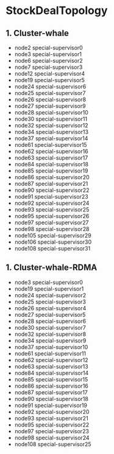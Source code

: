 # StockDealTopology

## 1. Cluster-whale
* node2 special-supervisor0
* node3 special-supervisor1
* node6 special-supervisor2
* node7 special-supervisor3
* node12 special-supervisor4
* node19 special-supervisor5
* node24 special-supervisor6
* node25 special-supervisor7
* node26 special-supervisor8
* node27 special-supervisor9
* node28 special-supervisor10
* node30 special-supervisor11
* node32 special-supervisor12
* node34 special-supervisor13
* node37 special-supervisor14
* node61 special-supervisor15
* node62 special-supervisor16
* node63 special-supervisor17
* node84 special-supervisor18
* node85 special-supervisor19
* node86 special-supervisor20
* node87 special-supervisor21
* node90 special-supervisor22
* node91 special-supervisor23
* node92 special-supervisor24
* node93 special-supervisor25
* node95 special-supervisor26
* node97 special-supervisor27
* node98 special-supervisor28
* node105 special-supervisor29
* node106 special-supervisor30
* node108 special-supervisor31

## 1. Cluster-whale-RDMA
* node3 special-supervisor0
* node19 special-supervisor1
* node24 special-supervisor2
* node25 special-supervisor3
* node26 special-supervisor4
* node27 special-supervisor5
* node28 special-supervisor6
* node30 special-supervisor7
* node32 special-supervisor8
* node34 special-supervisor9
* node37 special-supervisor10
* node61 special-supervisor11
* node62 special-supervisor12
* node63 special-supervisor13
* node84 special-supervisor14
* node85 special-supervisor15
* node86 special-supervisor16
* node87 special-supervisor17
* node90 special-supervisor18
* node91 special-supervisor19
* node92 special-supervisor20
* node93 special-supervisor21
* node95 special-supervisor22
* node97 special-supervisor23
* node98 special-supervisor24
* node108 special-supervisor25
